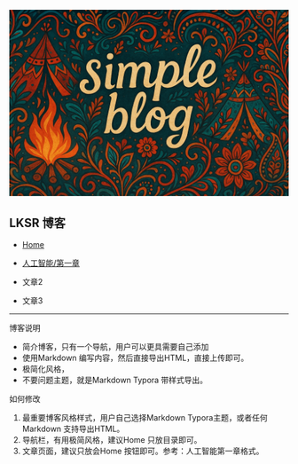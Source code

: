 ![已生成图片](index.assets/HIsFw4uurPxyX8i9y2bJo%253D-17465201102373.png)

## LKSR 博客

- [Home](#)

- [人工智能/第一章](人工智能/第一章.html)
- 文章2 
- 文章3  

-----

博客说明

- 简介博客，只有一个导航，用户可以更具需要自己添加
- 使用Markdown 编写内容，然后直接导出HTML，直接上传即可。
- 极简化风格，
- 不要问题主题，就是Markdown Typora 带样式导出。

如何修改

1. 最重要博客风格样式，用户自己选择Markdown Typora主题，或者任何Markdown 支持导出HTML。
2. 导航栏，有用极简风格，建议Home 只放目录即可。
3. 文章页面，建议只放会Home 按钮即可。参考：人工智能第一章格式。





































